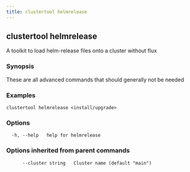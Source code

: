 ```yaml
---
title: clustertool helmrelease
---
```

## clustertool helmrelease

A toolkit to load helm-release files onto a cluster without flux

### Synopsis

These are all advanced commands that should generally not be needed

### Examples

```
clustertool helmrelease <install/upgrade>
```

### Options

```
  -h, --help   help for helmrelease
```

### Options inherited from parent commands

```
      --cluster string   Cluster name (default "main")
```
